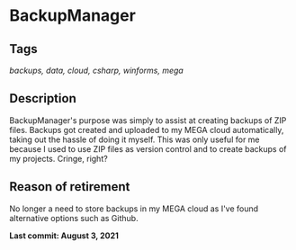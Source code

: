 # BackupManager

## Tags
*backups, data, cloud, csharp, winforms, mega*

## Description
BackupManager's purpose was simply to assist at creating backups of ZIP files. Backups got created and uploaded to my MEGA cloud automatically, taking out the hassle of doing it myself.
This was only useful for me because I used to use ZIP files as version control and to create backups of my projects. Cringe, right? 

## Reason of retirement
No longer a need to store backups in my MEGA cloud as I've found alternative options such as Github.

**Last commit: August 3, 2021**
